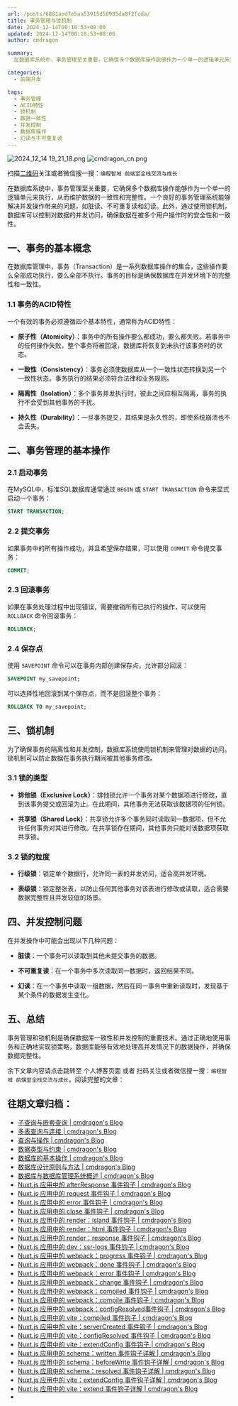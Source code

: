 ```yaml
---
url: /posts/6881aed7e5aa53915d50985da8f2fcda/
title: 事务管理与锁机制
date: 2024-12-14T00:18:53+08:00
updated: 2024-12-14T00:18:53+08:00
author: cmdragon

summary:
  在数据库系统中，事务管理至关重要，它确保多个数据库操作能够作为一个单一的逻辑单元来执行，从而维护数据的一致性和完整性。一个良好的事务管理系统能够解决并发操作带来的问题，如脏读、不可重复读和幻读。此外，通过使用锁机制，数据库可以控制对数据的并发访问，确保数据在被多个用户操作时的安全性和一致性。

categories:
  - 前端开发

tags:
  - 事务管理
  - ACID特性
  - 锁机制
  - 数据一致性
  - 并发控制
  - 数据库操作
  - 幻读与不可重复读
---
```


<img src="https://static.cmdragon.cn/blog/images/2024_12_14 19_21_18.png@blog" title="2024_12_14 19_21_18.png" alt="2024_12_14 19_21_18.png"/>

<img src="https://api2.cmdragon.cn/upload/cmder/20250304_012821924.jpg" title="cmdragon_cn.png" alt="cmdragon_cn.png"/>


扫描[二维码](https://api2.cmdragon.cn/upload/cmder/20250304_012821924.jpg)关注或者微信搜一搜：`编程智域 前端至全栈交流与成长`



在数据库系统中，事务管理至关重要，它确保多个数据库操作能够作为一个单一的逻辑单元来执行，从而维护数据的一致性和完整性。一个良好的事务管理系统能够解决并发操作带来的问题，如脏读、不可重复读和幻读。此外，通过使用锁机制，数据库可以控制对数据的并发访问，确保数据在被多个用户操作时的安全性和一致性。



## 一、事务的基本概念

在数据库管理中，事务（Transaction）是一系列数据库操作的集合，这些操作要么全部成功执行，要么全部不执行。事务的目标是确保数据库在并发环境下的完整性和一致性。

### 1.1 事务的ACID特性

一个有效的事务必须遵循四个基本特性，通常称为ACID特性：

- **原子性（Atomicity）**：事务中的所有操作要么都成功，要么都失败。若事务中的任何操作失败，整个事务将被回滚，数据库将恢复到未执行该事务时的状态。

- **一致性（Consistency）**：事务必须使数据库从一个一致性状态转换到另一个一致性状态。事务执行的结果必须符合法律和业务规则。

- **隔离性（Isolation）**：多个事务并发执行时，彼此之间应相互隔离，事务的执行不会受到其他事务的干扰。

- **持久性（Durability）**：一旦事务提交，其结果是永久性的，即使系统崩溃也不会丢失。

## 二、事务管理的基本操作

### 2.1 启动事务

在MySQL中，标准SQL数据库通常通过 `BEGIN` 或 `START TRANSACTION` 命令来显式启动一个事务：

```sql
START TRANSACTION;
```

### 2.2 提交事务

如果事务中的所有操作成功，并且希望保存结果，可以使用 `COMMIT` 命令提交事务：

```sql
COMMIT;
```

### 2.3 回滚事务

如果在事务处理过程中出现错误，需要撤销所有已执行的操作，可以使用 `ROLLBACK` 命令回滚事务：

```sql
ROLLBACK;
```

### 2.4 保存点

使用 `SAVEPOINT` 命令可以在事务内部创建保存点，允许部分回滚：

```sql
SAVEPOINT my_savepoint;
```

可以选择性地回滚到某个保存点，而不是回滚整个事务：

```sql
ROLLBACK TO my_savepoint;
```

## 三、锁机制

为了确保事务的隔离性和并发控制，数据库系统使用锁机制来管理对数据的访问。锁机制可以防止数据在事务执行期间被其他事务修改。

### 3.1 锁的类型

- **排他锁（Exclusive Lock）**：排他锁允许一个事务对某个数据项进行修改，直到该事务提交或回滚为止。在此期间，其他事务无法获取该数据项的任何锁。

- **共享锁（Shared Lock）**：共享锁允许多个事务同时读取同一数据项，但不允许任何事务对其进行修改。在共享锁存在期间，其他事务只能对该数据项获取共享锁。

### 3.2 锁的粒度

- **行级锁**：锁定单个数据行，允许同一表的并发访问，适合高并发环境。

- **表级锁**：锁定整张表，以防止任何其他事务对该表进行修改或读取，适合需要数据完整性且并发较低的场景。

## 四、并发控制问题

在并发操作中可能会出现以下几种问题：

- **脏读**：一个事务可以读取到其他未提交事务的数据。
  
- **不可重复读**：在一个事务中多次读取同一数据时，返回结果不同。

- **幻读**：在一个事务中读取一组数据，然后在同一事务中重新读取时，发现基于某个条件的数据发生变化。

## 五、总结

事务管理和锁机制是确保数据库一致性和并发控制的重要技术。通过正确地使用事务和正确地实现锁策略，数据库能够有效地处理高并发情况下的数据操作，并确保数据完整性。

余下文章内容请点击跳转至 个人博客页面 或者 扫码关注或者微信搜一搜：`编程智域 前端至全栈交流与成长`，阅读完整的文章：

## 往期文章归档：

- [子查询与嵌套查询 | cmdragon's Blog](https://blog.cmdragon.cn/posts/ef7711d5077d/)
- [多表查询与连接 | cmdragon's Blog](https://blog.cmdragon.cn/posts/cbc5ebea2633/)
- [查询与操作 | cmdragon's Blog](https://blog.cmdragon.cn/posts/45016c6a3d2d/)
- [数据类型与约束 | cmdragon's Blog](https://blog.cmdragon.cn/posts/1aff87ac2263/)
- [数据库的基本操作 | cmdragon's Blog](https://blog.cmdragon.cn/posts/541c699d86de/)
- [数据库设计原则与方法 | cmdragon's Blog](https://blog.cmdragon.cn/posts/daf29831e102/)
- [数据库与数据库管理系统概述 | cmdragon's Blog](https://blog.cmdragon.cn/posts/dc1046549846/)
- [Nuxt.js 应用中的 afterResponse 事件钩子 | cmdragon's Blog](https://blog.cmdragon.cn/posts/d64fddbcad54/)
- [Nuxt.js 应用中的 request 事件钩子 | cmdragon's Blog](https://blog.cmdragon.cn/posts/0c461d69ac0d/)
- [Nuxt.js 应用中的 error 事件钩子 | cmdragon's Blog](https://blog.cmdragon.cn/posts/1bd4e4574b1a/)
- [Nuxt.js 应用中的 close 事件钩子 | cmdragon's Blog](https://blog.cmdragon.cn/posts/0bb0cade5fa2/)
- [Nuxt.js 应用中的 render：island 事件钩子 | cmdragon's Blog](https://blog.cmdragon.cn/posts/47bf55a8b641/)
- [Nuxt.js 应用中的 render：html 事件钩子 | cmdragon's Blog](https://blog.cmdragon.cn/posts/0f91c080fd2c/)
- [Nuxt.js 应用中的 render：response 事件钩子 | cmdragon's Blog](https://blog.cmdragon.cn/posts/3ce5250cec36/)
- [Nuxt.js 应用中的 dev：ssr-logs 事件钩子 | cmdragon's Blog](https://blog.cmdragon.cn/posts/1b63f35eebe8/)
- [Nuxt.js 应用中的 webpack：progress 事件钩子 | cmdragon's Blog](https://blog.cmdragon.cn/posts/533d23bcbe61/)
- [Nuxt.js 应用中的 webpack：done 事件钩子 | cmdragon's Blog](https://blog.cmdragon.cn/posts/3e8fa49cbd4b/)
- [Nuxt.js 应用中的 webpack：error 事件钩子 | cmdragon's Blog](https://blog.cmdragon.cn/posts/0fb47ad58e14/)
- [Nuxt.js 应用中的 webpack：change 事件钩子 | cmdragon's Blog](https://blog.cmdragon.cn/posts/43a57e843f48/)
- [Nuxt.js 应用中的 webpack：compiled 事件钩子 | cmdragon's Blog](https://blog.cmdragon.cn/posts/0b6ec5ce3d59/)
- [Nuxt.js 应用中的 webpack：compile 事件钩子 | cmdragon's Blog](https://blog.cmdragon.cn/posts/7336c7f0809e/)
- [Nuxt.js 应用中的 webpack：configResolved事件钩子 | cmdragon's Blog](https://blog.cmdragon.cn/posts/afe62aeeaf6f/)
- [Nuxt.js 应用中的 vite：compiled 事件钩子 | cmdragon's Blog](https://blog.cmdragon.cn/posts/973541933f38/)
- [Nuxt.js 应用中的 vite：serverCreated 事件钩子 | cmdragon's Blog](https://blog.cmdragon.cn/posts/ab7710befd8e/)
- [Nuxt.js 应用中的 vite：configResolved 事件钩子 | cmdragon's Blog](https://blog.cmdragon.cn/posts/1266785cead8/)
- [Nuxt.js 应用中的 vite：extendConfig 事件钩子 | cmdragon's Blog](https://blog.cmdragon.cn/posts/e1ea2c9a1566/)
- [Nuxt.js 应用中的 schema：written 事件钩子详解 | cmdragon's Blog](https://blog.cmdragon.cn/posts/11121d82a55c/)
- [Nuxt.js 应用中的 schema：beforeWrite 事件钩子详解 | cmdragon's Blog](https://blog.cmdragon.cn/posts/14f648e6cb9f/)
- [Nuxt.js 应用中的 schema：resolved 事件钩子详解 | cmdragon's Blog](https://blog.cmdragon.cn/posts/c343331f3f06/)
- [Nuxt.js 应用中的 vite：extendConfig 事件钩子详解 | cmdragon's Blog](https://blog.cmdragon.cn/posts/5ea147f7e6ee/)
- [Nuxt.js 应用中的 vite：extend 事件钩子详解 | cmdragon's Blog](https://blog.cmdragon.cn/posts/76f8905ddea2/)
-


